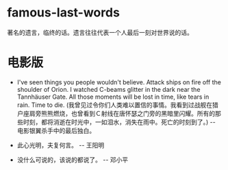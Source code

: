 # famous-last-words
著名的遗言，临终的话。遗言往往代表一个人最后一刻对世界说的话。


# 电影版
- I've seen things you people wouldn't believe. Attack ships on fire off the shoulder of Orion. I watched C-beams glitter in the dark near the Tannhäuser Gate. All those moments will be lost in time, like tears in rain. Time to die.
(我曾见过令你们人类难以置信的事情。我看到过战舰在猎户座肩旁熊熊燃烧，也曾看到Ｃ射线在唐怀瑟之门旁的黑暗里闪耀。所有的那些时刻，都将消逝在时光中，一如泪水，消失在雨中。死亡的时刻到了。)  -- 电影银翼杀手中的最后独白。

- 此心光明，夫复何言。 -- 王阳明
- 没什么可说的，该说的都说了。 -- 邓小平
